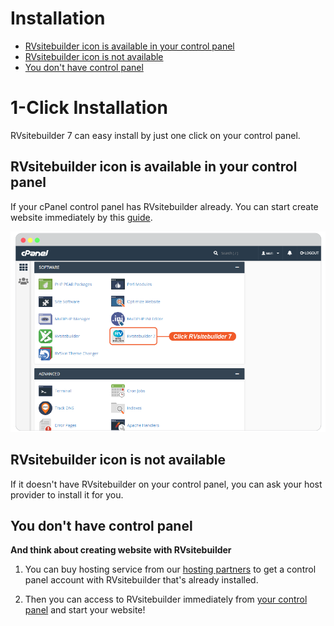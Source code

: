 # Installation


- [RVsitebuilder icon is available in your control panel](#rvsitebuilder-icon-is-available-in-your-control-panel)
- [RVsitebuilder icon is not available](#rvsitebuilder-icon-is-not-available)
- [You don't have control panel](#you-dont-have-control-panel)

# 1-Click Installation

RVsitebuilder 7 can easy install by just one click on your control panel.

## RVsitebuilder icon is available in your control panel

If your cPanel control panel has RVsitebuilder already. You can start create website immediately by this [guide](website-design.md#create-a-new-site).

   ![image](images/website_template/img_create_newsite_01_cPanel.png)


## RVsitebuilder icon is not available

If it doesn't have RVsitebuilder on your control panel, you can ask your host provider to install it for you.

## You don't have control panel

**And think about creating website with RVsitebuilder**

1. You can buy hosting service from our [hosting partners](https://rvsitebuilder.com/hosting-partner/) to get a control panel account with RVsitebuilder that's already installed.

2. Then you can access to RVsitebuilder immediately from [your control panel](website-design.md#create-a-new-site) and start your website!


